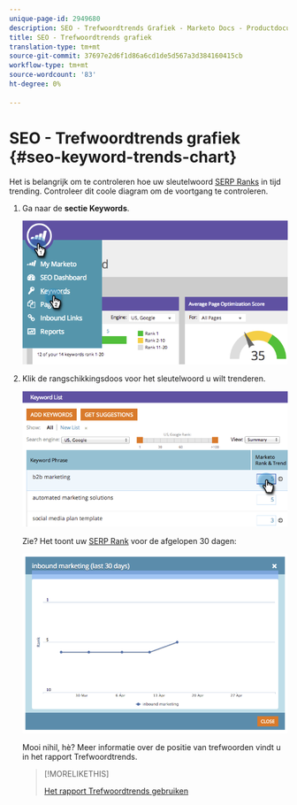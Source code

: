 ```yaml
---
unique-page-id: 2949680
description: SEO - Trefwoordtrends Grafiek - Marketo Docs - Productdocumentatie
title: SEO - Trefwoordtrends grafiek
translation-type: tm+mt
source-git-commit: 37697e2d6f1d86a6cd1de5d567a3d384160415cb
workflow-type: tm+mt
source-wordcount: '83'
ht-degree: 0%

---
```



# SEO - Trefwoordtrends grafiek {#seo-keyword-trends-chart}

Het is belangrijk om te controleren hoe uw sleutelwoord [SERP Ranks](/help/marketo/product-docs/additional-apps/seo/understanding-seo/understanding-search-engine-optimization.md) in tijd trending. Controleer dit coole diagram om de voortgang te controleren.

1. Ga naar de **sectie Keywords**.

   ![](assets/image2014-9-18-12-3a5-3a7.png)

1. Klik de rangschikkingsdoos voor het sleutelwoord u wilt trenderen.

   ![](assets/image2014-9-18-12-3a5-3a11.png)

   Zie? Het toont uw [SERP Rank](/help/marketo/product-docs/additional-apps/seo/understanding-seo/understanding-search-engine-optimization.md) voor de afgelopen 30 dagen:

   ![](assets/image2014-9-18-12-3a5-3a14.png)

   Mooi nihil, hè? Meer informatie over de positie van trefwoorden vindt u in het rapport Trefwoordtrends.

   >[!MORELIKETHIS]
   >
   >[Het rapport Trefwoordtrends gebruiken](../../../../product-docs/additional-apps/seo/reports/seo-use-the-keyword-trends-report.md)
